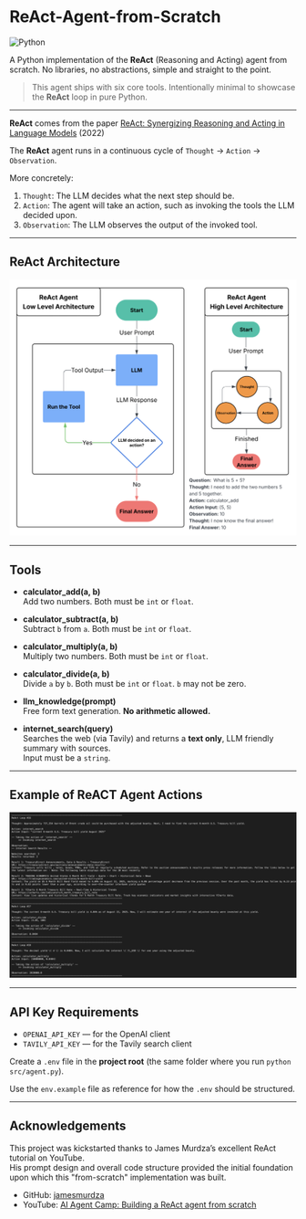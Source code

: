 # ReAct-Agent-from-Scratch
![Python](https://img.shields.io/badge/python-3.12%2B-blue)

A Python implementation of the **ReAct** (Reasoning and Acting) agent from scratch. No libraries, no abstractions, simple and straight to the point.

> This agent ships with six core tools. Intentionally minimal to showcase the **ReAct** loop in pure Python.

----

**ReAct** comes from the paper [ReAct: Synergizing Reasoning and Acting in Language Models](https://arxiv.org/pdf/2210.03629) (2022)

The **ReAct** agent runs in a continuous cycle of `Thought` -> `Action` -> `Observation`.

More concretely:
1. `Thought`: The LLM decides what the next step should be.
2. `Action`: The agent will take an action, such as invoking the tools the LLM decided upon.
3. `Observation`: The LLM observes the output of the invoked tool.
--- 


## ReAct Architecture
<img src="src/images/ReAct.png" width="725">

---

## Tools

- **calculator_add(a, b)**  
  Add two numbers. Both must be `int` or `float`.

- **calculator_subtract(a, b)**  
  Subtract `b` from `a`. Both must be `int` or `float`.

- **calculator_multiply(a, b)**  
  Multiply two numbers. Both must be `int` or `float`.

- **calculator_divide(a, b)**  
  Divide `a` by `b`. Both must be `int` or `float`. `b` may not be zero.

- **llm_knowledge(prompt)**  
  Free form text generation. **No arithmetic allowed.**

- **internet_search(query)**  
  Searches the web (via Tavily) and returns a **text only**, LLM friendly summary with sources.  
  Input must be a `string`.

---

## Example of ReACT Agent Actions
<img src="src/images/agent_actions.png" width="900">

---

## API Key Requirements
  - `OPENAI_API_KEY` — for the OpenAI client
  - `TAVILY_API_KEY` — for the Tavily search client

Create a `.env` file in the **project root** (the same folder where you run `python src/agent.py`).

Use the `env.example` file as reference for how the `.env` should be structured.

---

## Acknowledgements

This project was kickstarted thanks to James Murdza’s excellent ReAct tutorial on YouTube.  
His prompt design and overall code structure provided the initial foundation upon which this "from-scratch" implementation was built.

- GitHub: [jamesmurdza](https://github.com/jamesmurdza/)  
- YouTube: [AI Agent Camp: Building a ReAct agent from scratch](https://www.youtube.com/watch?v=C0QdSBoJiMs)
